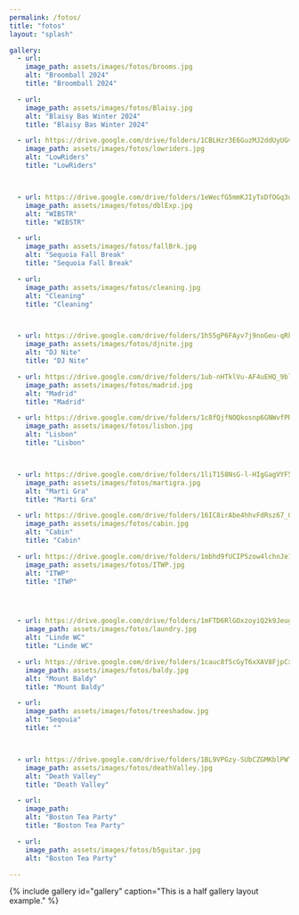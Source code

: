 ```yaml
---
permalink: /fotos/
title: "fotos"
layout: "splash"

gallery:
  - url: 
    image_path: assets/images/fotos/brooms.jpg
    alt: "Broomball 2024"
    title: "Broomball 2024"

  - url: 
    image_path: assets/images/fotos/Blaisy.jpg
    alt: "Blaisy Bas Winter 2024"
    title: "Blaisy Bas Winter 2024"

  - url: https://drive.google.com/drive/folders/1CBLHzr3E6GuzMJ2ddUyUGv1Wak5DYQs3?usp=sharing
    image_path: assets/images/fotos/lowriders.jpg
    alt: "LowRiders"
    title: "LowRiders"



  - url: https://drive.google.com/drive/folders/1eWecfG5mmKJIyTxDfOGq3umSteM9aAbP?usp=drive_link
    image_path: assets/images/fotos/dblExp.jpg
    alt: "WIBSTR"
    title: "WIBSTR"

  - url: 
    image_path: assets/images/fotos/fallBrk.jpg
    alt: "Sequoia Fall Break"
    title: "Sequoia Fall Break"

  - url: 
    image_path: assets/images/fotos/cleaning.jpg
    alt: "Cleaning"
    title: "Cleaning"



  - url: https://drive.google.com/drive/folders/1h55gP6FAyv7j9noGeu-qRkRVpR-u70SE?usp=sharing
    image_path: assets/images/fotos/djnite.jpg
    alt: "DJ Nite"
    title: "DJ Nite"

  - url: https://drive.google.com/drive/folders/1ub-nHTklVu-AF4uEHQ_9blAY9oH46JqZ?usp=drive_link
    image_path: assets/images/fotos/madrid.jpg
    alt: "Madrid"
    title: "Madrid"

  - url: https://drive.google.com/drive/folders/1c8fQjfNOQkosnp6GNWvfPR_lM6hzyAJn?usp=drive_link
    image_path: assets/images/fotos/lisbon.jpg
    alt: "Lisbon"
    title: "Lisbon"



  - url: https://drive.google.com/drive/folders/1liT158NsG-l-HIgGagVYF50jH4Auz8Z3?usp=drive_link
    image_path: assets/images/fotos/martigra.jpg
    alt: "Marti Gra"
    title: "Marti Gra"

  - url: https://drive.google.com/drive/folders/16IC8irAbe4hhvFdRsz67_Gr-N2pNuduZ?usp=drive_link
    image_path: assets/images/fotos/cabin.jpg
    alt: "Cabin"
    title: "Cabin"

  - url: https://drive.google.com/drive/folders/1mbhd9fUCIP5zow4lchnJe1so2BAaxzLC?usp=drive_link
    image_path: assets/images/fotos/ITWP.jpg
    alt: "ITWP"
    title: "ITWP"




  - url: https://drive.google.com/drive/folders/1mFTD6RlGOxzoyiQ2k9JeugQVn82OhNeJ?usp=drive_link
    image_path: assets/images/fotos/laundry.jpg
    alt: "Linde WC"
    title: "Linde WC"

  - url: https://drive.google.com/drive/folders/1cauc8f5cGyT6xXAV8FjpCxnrVNqmaHlI?usp=drive_link
    image_path: assets/images/fotos/baldy.jpg
    alt: "Mount Baldy"
    title: "Mount Baldy"

  - url: 
    image_path: assets/images/fotos/treeshadow.jpg
    alt: "Seqouia"
    title: ""



  - url: https://drive.google.com/drive/folders/1BL9VPGzy-SUbCZGMKblPWT4FO-2t9UNX?usp=drive_link
    image_path: assets/images/fotos/deathValley.jpg
    alt: "Death Valley"
    title: "Death Valley"

  - url: 
    image_path: 
    alt: "Boston Tea Party"
    title: "Boston Tea Party"

  - url: 
    image_path: assets/images/fotos/b5guitar.jpg
    alt: "Boston Tea Party"

---
```


<!-- {% include gallery caption="This is a sample gallery with **Markdown support**." %} -->

{% include gallery id="gallery" caption="This is a half gallery layout example." %}
<!-- include.caption -->